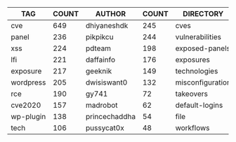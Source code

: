 |    TAG    | COUNT |    AUTHOR     | COUNT |    DIRECTORY     | COUNT | SEVERITY | COUNT |  TYPE   | COUNT |
|-----------|-------|---------------|-------|------------------|-------|----------|-------|---------|-------|
| cve       |   649 | dhiyaneshdk   |   245 | cves             |   657 | info     |   610 | http    |  1833 |
| panel     |   236 | pikpikcu      |   244 | vulnerabilities  |   284 | high     |   526 | file    |    46 |
| xss       |   224 | pdteam        |   198 | exposed-panels   |   235 | medium   |   406 | network |    39 |
| lfi       |   221 | daffainfo     |   176 | exposures        |   185 | critical |   232 | dns     |    11 |
| exposure  |   217 | geeknik       |   149 | technologies     |   164 | low      |   160 |         |       |
| wordpress |   205 | dwisiswant0   |   132 | misconfiguration |   125 |          |       |         |       |
| rce       |   190 | gy741         |    72 | takeovers        |    71 |          |       |         |       |
| cve2020   |   157 | madrobot      |    62 | default-logins   |    52 |          |       |         |       |
| wp-plugin |   138 | princechaddha |    54 | file             |    46 |          |       |         |       |
| tech      |   106 | pussycat0x    |    48 | workflows        |    35 |          |       |         |       |
